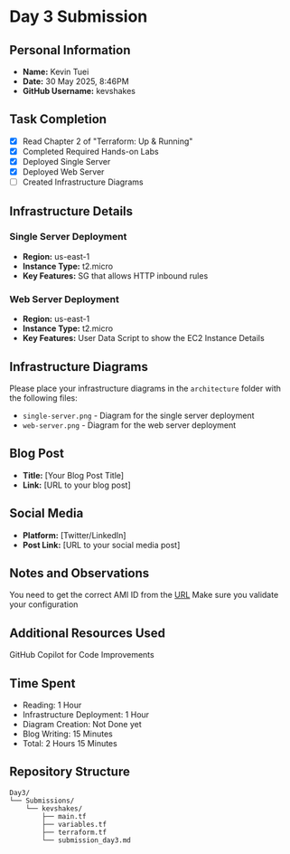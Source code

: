 # Day 3 Submission

## Personal Information
- **Name:** Kevin Tuei
- **Date:** 30 May 2025, 8:46PM
- **GitHub Username:** kevshakes

## Task Completion
- [x] Read Chapter 2 of "Terraform: Up & Running"
- [x] Completed Required Hands-on Labs
- [x] Deployed Single Server
- [x] Deployed Web Server
- [ ] Created Infrastructure Diagrams

## Infrastructure Details

### Single Server Deployment
- **Region:** us-east-1
- **Instance Type:** t2.micro
- **Key Features:** SG that allows HTTP inbound rules

### Web Server Deployment
- **Region:** us-east-1
- **Instance Type:** t2.micro
- **Key Features:** User Data Script to show the EC2 Instance Details

## Infrastructure Diagrams
Please place your infrastructure diagrams in the `architecture` folder with the following files:
- `single-server.png` - Diagram for the single server deployment
- `web-server.png` - Diagram for the web server deployment

## Blog Post
- **Title:** [Your Blog Post Title]
- **Link:** [URL to your blog post]

## Social Media
- **Platform:** [Twitter/LinkedIn]
- **Post Link:** [URL to your social media post]

## Notes and Observations
You need to get the correct AMI ID from the [URL](https://cloud-images.ubuntu.com/locator/ec2/) 
Make sure you validate your configuration

## Additional Resources Used
GitHub Copilot for Code Improvements

## Time Spent
- Reading: 1 Hour
- Infrastructure Deployment: 1 Hour
- Diagram Creation: Not Done yet
- Blog Writing: 15 Minutes
- Total: 2 Hours 15 Minutes

## Repository Structure
```
Day3/
└── Submissions/
    └── kevshakes/
        ├── main.tf
        ├── variables.tf
        ├── terraform.tf
        └── submission_day3.md
``` 




